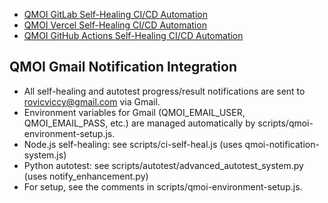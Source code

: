 - [QMOI GitLab Self-Healing CI/CD Automation](./QMOIGITLABDEV.md) 
- [QMOI Vercel Self-Healing CI/CD Automation](./QMOIVERCELDEV.md) 
- [QMOI GitHub Actions Self-Healing CI/CD Automation](./QMOIGITHUBDEV.md) 

## QMOI Gmail Notification Integration

- All self-healing and autotest progress/result notifications are sent to rovicviccy@gmail.com via Gmail.
- Environment variables for Gmail (QMOI_EMAIL_USER, QMOI_EMAIL_PASS, etc.) are managed automatically by scripts/qmoi-environment-setup.js.
- Node.js self-healing: see scripts/ci-self-heal.js (uses qmoi-notification-system.js)
- Python autotest: see scripts/autotest/advanced_autotest_system.py (uses notify_enhancement.py)
- For setup, see the comments in scripts/qmoi-environment-setup.js. 